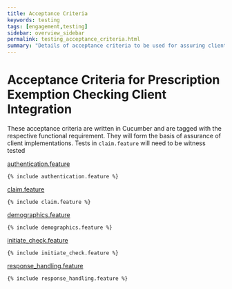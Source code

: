 ```yaml
---
title: Acceptance Criteria
keywords: testing
tags: [engagement,testing]
sidebar: overview_sidebar
permalink: testing_acceptance_criteria.html
summary: "Details of acceptance criteria to be used for assuring client implementations"
---
```

# Acceptance Criteria for Prescription Exemption Checking Client Integration #

These acceptance criteria are written in Cucumber and are tagged with the respective functional requirement. 
They will form the basis of assurance of client implementations. Tests in `claim.feature` will need to be witness tested

[authentication.feature](_includes/authentication.feature)
```cucumber
{% include authentication.feature %}
```

[claim.feature](_includes/claim.feature)
```cucumber
{% include claim.feature %}
```

[demographics.feature](_includes/demographics.feature)
```cucumber
{% include demographics.feature %}
```

[initiate_check.feature](_includes/initiate_check.feature)
```cucumber
{% include initiate_check.feature %}
```

[response_handling.feature](_includes/response_handling.feature)
```cucumber
{% include response_handling.feature %}
```